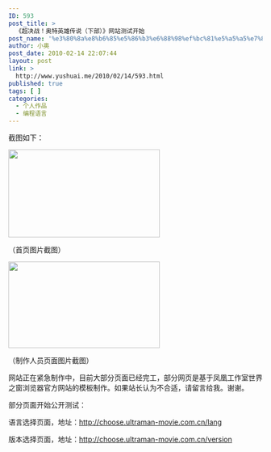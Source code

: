```yaml
---
ID: 593
post_title: >
  《超决战！奥特英雄传说（下部）》网站测试开始
post_name: '%e3%80%8a%e8%b6%85%e5%86%b3%e6%88%98%ef%bc%81%e5%a5%a5%e7%89%b9%e8%8b%b1%e9%9b%84%e4%bc%a0%e8%af%b4%ef%bc%88%e4%b8%8b%e9%83%a8%ef%bc%89%e3%80%8b%e7%bd%91%e7%ab%99%e6%b5%8b%e8%af%95%e5%bc%80%e5%a7%8b'
author: 小奥
post_date: 2010-02-14 22:07:44
layout: post
link: >
  http://www.yushuai.me/2010/02/14/593.html
published: true
tags: [ ]
categories:
  - 个人作品
  - 编程语言
---
```

截图如下：<!--more-->

<a href="http://www.yushuai.me/wp-content/uploads/2010/02/index.jpg"><img class="alignnone size-medium wp-image-595" title="index" src="https://dqhplhzz2008-1251830035.cos.ap-guangzhou.myqcloud.com/wp-content/uploads/2010/02/index-300x174.jpg" alt="" width="300" height="174" /></a>

（首页图片截图）

<a href="http://www.yushuai.me/wp-content/uploads/2010/02/staff.jpg"><img class="alignnone size-medium wp-image-594" title="staff" src="https://dqhplhzz2008-1251830035.cos.ap-guangzhou.myqcloud.com/wp-content/uploads/2010/02/staff-300x171.jpg" alt="" width="300" height="171" /></a>

（制作人员页面图片截图）

网站正在紧急制作中，目前大部分页面已经完工，部分网页是基于凤凰工作室世界之窗浏览器官方网站的模板制作。如果站长认为不合适，请留言给我。谢谢。

部分页面开始公开测试：

语言选择页面，地址：<a href="http://choose.ultraman-movie.com.cn/lang">http://choose.ultraman-movie.com.cn/lang</a>

版本选择页面，地址：<a href="http://choose.ultraman-movie.com.cn/version">http://choose.ultraman-movie.com.cn/version</a>